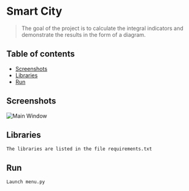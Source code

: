 # Smart City
> The goal of the project is to calculate the integral indicators and demonstrate the results in the form of a diagram.

## Table of contents
* [Screenshots](#screenshots)
* [Libraries](#libraries)
* [Run](#run)

<h2>Screenshots</h2>
	<img src="https://i.imgur.com/P9zeDEC.png" title="Main Window">​

## Libraries
	The libraries are listed in the file requirements.txt

## Run
	Launch menu.py

